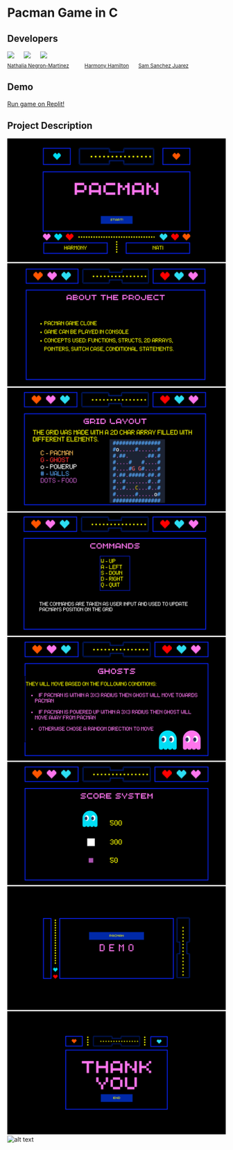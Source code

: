 # Pacman Game in C

## Developers
<div>
  <img src="https://github.com/dxvinelight.png" width="100px;"/>
  &emsp;
  <img src="https://github.com/HarmonyH27.png" width="100px;"/>
  &emsp;
  <img src="https://github.com/samsannchez.png" width="100px;"/>
  &emsp;
  <br />
  <sub><a href="https://github.com/Ayla-T">Nathalia Negron-Martinez</a></sub>
  &emsp;&emsp;
  <sub><a href="https://github.com/rmai21">Harmony Hamilton</a></sub>
  &emsp;
  <sub><a href="https://github.com/ca764763">Sam Sanchez Juarez</a></sub>
</div>

## Demo
[Run game on Replit!](https://replit.com/@sa830042/PacMan-Game)

## Project Description
![alt text](Presentation/1.png)
![alt text](Presentation/2.png)
![alt text](Presentation/3.png)
![alt text](Presentation/4.png)
![alt text](Presentation/5.png)
![alt text](Presentation/6.png)
![alt text](Presentation/7.png)
![alt text](Presentation/8.png)
![alt text](Presentation/9.png)
